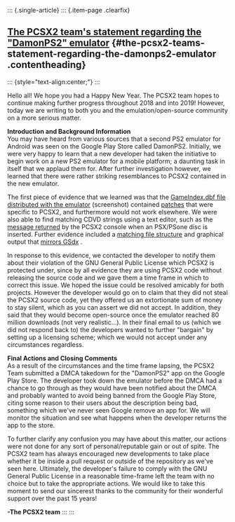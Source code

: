 ::: {.single-article}
::: {.item-page .clearfix}
## [The PCSX2 team\'s statement regarding the \"DamonPS2\" emulator](/286-the-pcsx2-team-s-statement-regarding-the-damonps2-emulator.html) {#the-pcsx2-teams-statement-regarding-the-damonps2-emulator .contentheading}

::: {style="text-align:center;"}
:::

Hello all! We hope you had a Happy New Year. The PCSX2 team hopes to
continue making further progress throughout 2018 and into 2019! However,
today we are writing to both you and the emulation/open-source community
on a more serious matter.

**Introduction and Background Information**\
You may have heard from various sources that a second PS2 emulator for
Android was seen on the Google Play Store called DamonPS2. Initially, we
were very happy to learn that a new developer had taken the initiative
to begin work on a new PS2 emulator for a mobile platform; a daunting
task in itself that we applaud them for. After further investigation
however, we learned that there were rather striking resemblances to
PCSX2 contained in the new emulator.

The first piece of evidence that we learned was that the [GameIndex.dbf
file distributed with the
emulator](/images/stories/frontend/damonps2/gameindex.dbf.jpg)
(screenshot) contained
[patches](/images/stories/frontend/damonps2/patches.jpg) that were
specific to PCSX2, and furthermore would not work elsewhere. We were
also able to find matching CDVD strings using a text editor, such as the
[message
returned](/images/stories/frontend/damonps2/message-returned2.jpg) by
the PCSX2 console when an PSX/PSone disc is inserted. Further evidence
included a [matching file
structure](/images/stories/frontend/damonps2/file-structure.png) and
graphical output that [mirrors
GSdx](/images/stories/frontend/damonps2/gsdx.jpg) .

In response to this evidence, we contacted the developer to notify them
about their violation of the GNU General Public License which PCSX2 is
protected under, since by all evidence they are using PCSX2 code without
releasing the source code and we gave them a time frame in which to
correct this issue. We hoped the issue could be resolved amicably for
both projects. However the developer would go on to claim that they did
not steal the PCSX2 source code, yet they offered us an extortionate sum
of money to stay silent, which as you can assert we did not accept. In
addition, they said that they would become open-source once the emulator
reached 80 million downloads (not very realistic\...). In their final
email to us (which we did not respond back to) the developers wanted to
further \"bargain\" by setting up a licensing scheme; which we would not
accept under any circumstances regardless.

**Final Actions and Closing Comments**\
As a result of the circumstances and the time frame lapsing, the PCSX2
Team submitted a DMCA takedown for the \"DamonPS2\" app on the Google
Play Store. The developer took down the emulator before the DMCA had a
chance to go through as they would have been notified about the DMCA and
probably wanted to avoid being banned from the Google Play Store, citing
some reason to their users about the description being bad, something
which we\'ve never seen Google remove an app for. We will monitor the
situation and see what happens when the developer returns the app to the
store.

To further clarify any confusion you may have about this matter, our
actions were not done for any sort of personal/reputable gain or out of
spite. The PCSX2 team has always encouraged new developments to take
place whether it be inside a pull request or outside of the repository
as we\'ve seen here. Ultimately, the developer\'s failure to comply with
the GNU General Public License in a reasonable time-frame left the team
with no choice but to take the appropriate actions. We would like to
take this moment to send our sincerest thanks to the community for their
wonderful support over the past 15 years!

**-The PCSX2 team**
:::
:::
